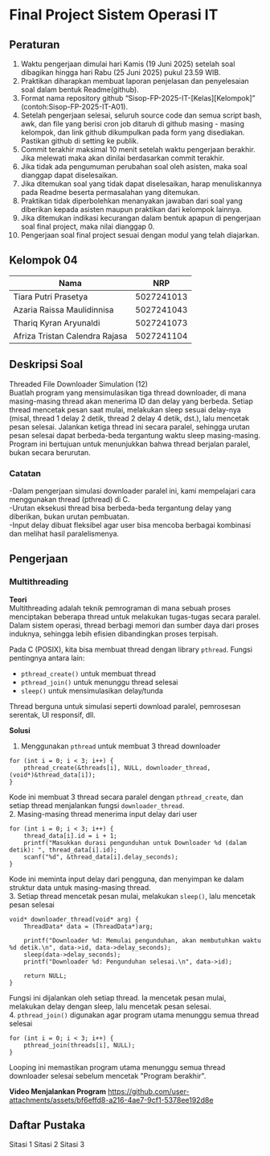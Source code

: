 # Final Project Sistem Operasi IT

## Peraturan
1. Waktu pengerjaan dimulai hari Kamis (19 Juni 2025) setelah soal dibagikan hingga hari Rabu (25 Juni 2025) pukul 23.59 WIB.
2. Praktikan diharapkan membuat laporan penjelasan dan penyelesaian soal dalam bentuk Readme(github).
3. Format nama repository github “Sisop-FP-2025-IT-[Kelas][Kelompok]” (contoh:Sisop-FP-2025-IT-A01).
4. Setelah pengerjaan selesai, seluruh source code dan semua script bash, awk, dan file yang berisi cron job ditaruh di github masing - masing kelompok, dan link github dikumpulkan pada form yang disediakan. Pastikan github di setting ke publik.
5. Commit terakhir maksimal 10 menit setelah waktu pengerjaan berakhir. Jika melewati maka akan dinilai berdasarkan commit terakhir.
6. Jika tidak ada pengumuman perubahan soal oleh asisten, maka soal dianggap dapat diselesaikan.
7. Jika ditemukan soal yang tidak dapat diselesaikan, harap menuliskannya pada Readme beserta permasalahan yang ditemukan.
8. Praktikan tidak diperbolehkan menanyakan jawaban dari soal yang diberikan kepada asisten maupun praktikan dari kelompok lainnya.
9. Jika ditemukan indikasi kecurangan dalam bentuk apapun di pengerjaan soal final project, maka nilai dianggap 0.
10. Pengerjaan soal final project sesuai dengan modul yang telah diajarkan.

## Kelompok 04

Nama | NRP
--- | ---
Tiara Putri Prasetya | 5027241013
Azaria Raissa Maulidinnisa | 5027241043
Thariq Kyran Aryunaldi | 5027241073
Afriza Tristan Calendra Rajasa | 5027241104

## Deskripsi Soal

Threaded File Downloader Simulation (12)<br>
Buatlah program yang mensimulasikan tiga thread downloader, di mana masing-masing thread akan menerima ID dan delay yang berbeda. Setiap thread mencetak pesan saat mulai, melakukan sleep sesuai delay-nya (misal, thread 1 delay 2 detik, thread 2 delay 4 detik, dst.), lalu mencetak pesan selesai. Jalankan ketiga thread ini secara paralel, sehingga urutan pesan selesai dapat berbeda-beda tergantung waktu sleep masing-masing. Program ini bertujuan untuk menunjukkan bahwa thread berjalan paralel, bukan secara berurutan.

### Catatan
-Dalam pengerjaan simulasi downloader paralel ini, kami mempelajari cara menggunakan thread (pthread) di C.<br>
-Urutan eksekusi thread bisa berbeda-beda tergantung delay yang diberikan, bukan urutan pembuatan.<br>
-Input delay dibuat fleksibel agar user bisa mencoba berbagai kombinasi dan melihat hasil paralelismenya.<br>

## Pengerjaan
### Multithreading

**Teori**<br>
Multithreading adalah teknik pemrograman di mana sebuah proses menciptakan beberapa thread untuk melakukan tugas-tugas secara paralel. Dalam sistem operasi, thread berbagi memori dan sumber daya dari proses induknya, sehingga lebih efisien dibandingkan proses terpisah.

Pada C (POSIX), kita bisa membuat thread dengan library `pthread`. Fungsi pentingnya antara lain:
- `pthread_create()` untuk membuat thread
- `pthread_join()` untuk menunggu thread selesai
- `sleep()` untuk mensimulasikan delay/tunda

Thread berguna untuk simulasi seperti download paralel, pemrosesan serentak, UI responsif, dll.

**Solusi**
1. Menggunakan `pthread` untuk membuat 3 thread downloader
```
for (int i = 0; i < 3; i++) {
    pthread_create(&threads[i], NULL, downloader_thread, (void*)&thread_data[i]);
}
```
Kode ini membuat 3 thread secara paralel dengan `pthread_create`, dan setiap thread menjalankan fungsi `downloader_thread`.<br>
2. Masing-masing thread menerima input delay dari user
```
for (int i = 0; i < 3; i++) {
    thread_data[i].id = i + 1;
    printf("Masukkan durasi pengunduhan untuk Downloader %d (dalam detik): ", thread_data[i].id);
    scanf("%d", &thread_data[i].delay_seconds);
}
```
Kode ini meminta input delay dari pengguna, dan menyimpan ke dalam struktur data untuk masing-masing thread.<br>
3. Setiap thread mencetak pesan mulai, melakukan `sleep()`, lalu mencetak pesan selesai
```
void* downloader_thread(void* arg) {
    ThreadData* data = (ThreadData*)arg;

    printf("Downloader %d: Memulai pengunduhan, akan membutuhkan waktu %d detik.\n", data->id, data->delay_seconds);
    sleep(data->delay_seconds);
    printf("Downloader %d: Pengunduhan selesai.\n", data->id);

    return NULL;
}
```
Fungsi ini dijalankan oleh setiap thread. Ia mencetak pesan mulai, melakukan delay dengan sleep, lalu mencetak pesan selesai.<br>
4. `pthread_join()` digunakan agar program utama menunggu semua thread selesai
```
for (int i = 0; i < 3; i++) {
    pthread_join(threads[i], NULL);
}
```
Looping ini memastikan program utama menunggu semua thread downloader selesai sebelum mencetak "Program berakhir".

**Video Menjalankan Program**
https://github.com/user-attachments/assets/bf6effd8-a216-4ae7-9cf1-5378ee192d8e

## Daftar Pustaka

Sitasi 1
Sitasi 2
Sitasi 3





